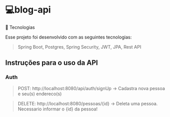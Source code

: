# 💻blog-api

🔨 Tecnologias

Esse projeto foi desenvolvido com as seguintes tecnologias:

> Spring Boot, Postgres, Spring Security, JWT, JPA, Rest API

## Instruções para o uso da API

### Auth

> POST: http://localhost:8080/api/auth/signUp -> Cadastra nova pessoa e seu(s) endereco(s)

> DELETE: http://localhost:8080/pessoas/{id} -> Deleta uma pessoa. Necessario informar o {id} da pessoa!
